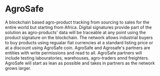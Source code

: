 # AgroSafe
A blockchain based agro-product tracking from sourcing to sales for the entire world but starting from Africa. Digital signatures provide part of the solution as agro-products' data will be traceable at any point using the product signature on the blockchain. The network allows industrial buyers to buy products using regualar fiat currencies at a standard listing price or at a discount using AgroSafe coin. AgroSafe and Agrosafe's partners are entities with write permissions and read to all.  AgroSafe partners will include testing labouratories, warehouses, agro-traders annd freighters. AgroSafe will start as lean as possible and takes in partners as the network grows larger.
